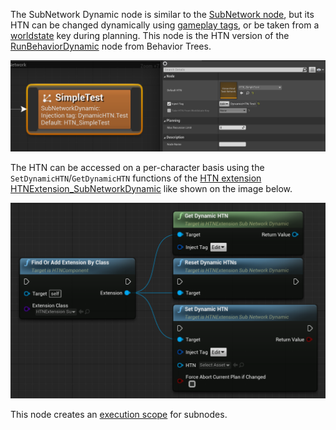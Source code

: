 The SubNetwork Dynamic node is similar to the [SubNetwork node](subnetwork.md), but its HTN can be changed dynamically using [gameplay tags](https://docs.unrealengine.com/4.27/en-US/ProgrammingAndScripting/Tags/), or be taken from a [worldstate](planning?id=worldstates) key during planning.
This node is the HTN version of the [RunBehaviorDynamic](https://docs.unrealengine.com/en-US/InteractiveExperiences/ArtificialIntelligence/BehaviorTrees/BehaviorTreeNodeReference/BehaviorTreeNodeReferenceTasks/index.html#runbehaviordynamic) node from Behavior Trees.

![Subnetwork node example](_media/subnetwork_dynamic.png ':size=1200')

The HTN can be accessed on a per-character basis using the `SetDynamicHTN`/`GetDynamicHTN` functions of the [HTN extension](htn-extensions.md) [HTNExtension_SubNetworkDynamic](node-reference?id=subnetwork-dynamic-1) like shown on the image below.

![HTNExtension_SubNetworkDynamic](_media/HTNExtension_SubNetworkDynamic.png ':size=1200')

This node creates an [execution scope](decorator?id=execution-scope) for subnodes.

